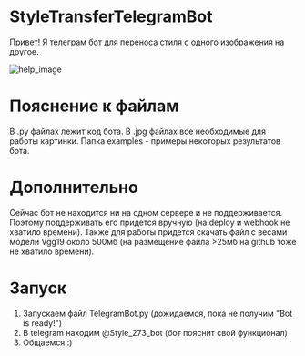 # StyleTransferTelegramBot
Привет! Я телеграм бот для переноса стиля с одного изображения на другое.

![help_image](https://user-images.githubusercontent.com/45244186/123598579-594f5080-d7fd-11eb-8f50-071d22464abd.jpg)
# Пояснение к файлам
В .py файлах лежит код бота. В .jpg файлах все необходимые для работы картинки. Папка examples - примеры некоторых результатов бота.
# Дополнительно
Сейчас бот не находится ни на одном сервере и не поддерживается. Поэтому поддерживать его придется вручную (на deploy и webhook не хватило времени).
Также для работы придется скачать файл с весами модели Vgg19 около 500мб (на размещение файла >25мб на github тоже не хватило времени).
# Запуск
1) Запускаем файл TelegramBot.py (дожидаемся, пока не получим "Bot is ready!")
2) В telegram находим @Style_273_bot (бот пояснит свой функционал)
3) Общаемся :)
